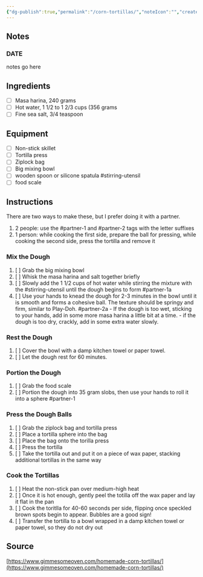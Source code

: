 ```yaml
---
{"dg-publish":true,"permalink":"/corn-tortillas/","noteIcon":"","created":"2025-07-26T14:35:17.000+09:00","updated":"2025-09-04T18:21:03.120+09:00"}
---
```


## Notes
### DATE
notes go here
## Ingredients
- [ ] Masa harina, 240 grams
- [ ] Hot water, 1 1/2 to 1 2/3 cups (356 grams
- [ ] Fine sea salt, 3/4 teaspoon
## Equipment
- [ ] Non-stick skillet
- [ ] Tortilla press
- [ ] Ziplock bag
- [ ] Big mixing bowl
- [ ] wooden spoon or silicone spatula #stirring-utensil
- [ ] food scale
## Instructions
There are two ways to make these, but I prefer doing it with a partner.
1. 2 people: use the #partner-1 and #partner-2 tags with the letter suffixes
2. 1 person: while cooking the first side, prepare the ball for pressing, while cooking the second side, press the tortilla and remove it
### Mix the Dough
1. [ ] Grab the big mixing bowl
2. [ ] Whisk the masa harina and salt together briefly
3. [ ] Slowly add the 1 1/2 cups of hot water while stirring the mixture with the #stirring-utensil until the dough begins to form #partner-1a 
4. [ ] Use your hands to knead the dough for 2-3 minutes in the bowl until it is smooth and forms a cohesive ball. The texture should be springy and firm, similar to Play-Doh. #partner-2a
		- If the dough is too wet, sticking to your hands, add in some more masa harina a little bit at a time.
		- if the dough is too dry, crackly, add in some extra water slowly.
### Rest the Dough
1. [ ] Cover the bowl with a damp kitchen towel or paper towel.
2. [ ] Let the dough rest for 60 minutes.
### Portion the Dough
1. [ ] Grab the food scale
2. [ ] Portion the dough into 35 gram slobs, then use your hands to roll it into a sphere #partner-1 
### Press the Dough Balls
1. [ ] Grab the ziplock bag and tortilla press
2. [ ] Place a tortilla sphere into the bag
3. [ ] Place the bag onto the torilla press
4. [ ] Press the tortilla
5. [ ] Take the tortilla out and put it on a piece of wax paper, stacking additional tortillas in the same way
### Cook the Tortillas
1. [ ] Heat the non-stick pan over medium-high heat
2. [ ] Once it is hot enough, gently peel the totilla off the wax paper and lay it flat in the pan
3. [ ] Cook the toritlla for 40-60 seconds per side, flipping once speckled brown spots begin to appear. Bubbles are a good sign!
4. [ ] Transfer the tortilla to a bowl wrapped in a damp kitchen towel or paper towel, so they do not dry out
## Source
[https://www.gimmesomeoven.com/homemade-corn-tortillas/](https://www.gimmesomeoven.com/homemade-corn-tortillas/)